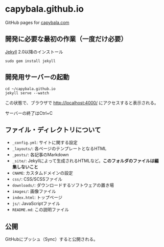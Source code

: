 capybala.github.io
==================

GitHub pages for [capybala.com](https://capybala.com/)


開発に必要な最初の作業（一度だけ必要）
-------------------------------------

[Jekyll](http://jekyllrb.com/) 2.0以降のインストール

```
sudo gem install jekyll
```


開発用サーバーの起動
--------------------

```
cd ~/capybala.github.io
jekyll serve --watch
```

この状態で、ブラウザで [http://localhost:4000/](http://localhost:4000/) にアクセスすると表示される。

サーバーの終了はCtrl+C


ファイル・ディレクトリについて
------------------------

* `_config.yml`: サイトに関する設定
* `_layouts/`: 各ページのテンプレートとなるHTML
* `_posts/`: 各記事のMarkdown
* `_site/`: Jekyllによって生成されるHTMLなど。**このフォルダのファイルは編集しないこと**
* `CNAME`: カスタムドメインの設定
* `css/`: CSS/SCSSファイル
* `downloads/`: ダウンロードするソフトウェアの置き場
* `images/`: 画像ファイル
* `index.html`: トップページ
* `js/`: JavaScriptファイル
* `README.md`: この説明ファイル

公開
----

GitHubにプッシュ（Sync）すると公開される。
